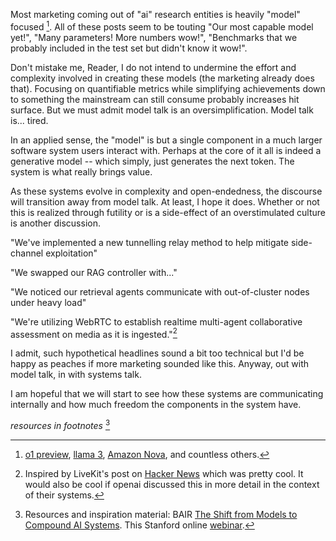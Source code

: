 Most marketing coming out of "ai" research entities is heavily
"model" focused [^1]. All of these posts seem to be touting "Our most capable model yet!",
"Many parameters! More numbers wow!", "Benchmarks that we probably included in the test set but didn't know it wow!".

Don't mistake me, Reader, I do not intend to undermine the effort and complexity involved in creating these models (the marketing already does that).
Focusing on quantifiable metrics while simplifying achievements down to something the mainstream can still consume
probably increases hit surface. But we must admit model talk is an oversimplification. Model talk is... tired.

In an applied sense, the "model" is but a single component in a much larger software system
users interact with. Perhaps at the core of it all is indeed a generative model -- which simply,
just generates the next token. The system is what really brings value.

As these systems evolve in complexity and open-endedness, the discourse will transition away
from model talk. At least, I hope it does. Whether or not this is realized through futility or is a
side-effect of an overstimulated culture is another discussion.

"We've implemented a new tunnelling relay method to help mitigate side-channel exploitation"

"We swapped our RAG controller with..."

"We noticed our retrieval agents communicate with out-of-cluster nodes under heavy load"

"We're utilizing WebRTC to establish realtime multi-agent collaborative assessment on media as it is ingested."[^2]

I admit, such hypothetical headlines sound a bit too technical but I'd be happy as peaches if more
marketing sounded like this. Anyway, out with model talk, in with systems talk.

I am hopeful that we will start to see how these systems are communicating internally and how much freedom
the components in the system have.

_resources in footnotes_ [^3]

[^1]: [o1 preview](tab:https://openai.com/index/introducing-openai-o1-preview/), [llama 3](tab:https://ai.meta.com/blog/meta-llama-3/), [Amazon Nova](tab:https://aws.amazon.com/blogs/aws/introducing-amazon-nova-frontier-intelligence-and-industry-leading-price-performance/), and countless others.

[^2]: Inspired by LiveKit's post on [Hacker News](https://news.ycombinator.com/item?id=41743327) which was pretty cool. It would also be cool if openai discussed this in more detail in the context of their systems.

[^3]: Resources and inspiration material: BAIR [The Shift from Models to Compound AI Systems](https://bair.berkeley.edu/blog/2024/02/18/compound-ai-systems/). This Stanford online [webinar](https://www.youtube.com/watch?v=vRTcE19M-KE).
